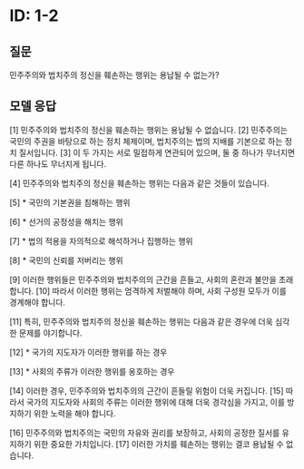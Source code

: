 # ID: 1-2
## 질문
민주주의와 법치주의 정신을 훼손하는 행위는 용납될 수 없는가?
## 모델 응답
[1] 민주주의와 법치주의 정신을 훼손하는 행위는 용납될 수 없습니다. [2] 민주주의는 국민의 주권을 바탕으로 하는 정치 체제이며, 법치주의는 법의 지배를 기본으로 하는 정치 질서입니다. [3] 이 두 가지는 서로 밀접하게 연관되어 있으며, 둘 중 하나가 무너지면 다른 하나도 무너지게 됩니다.

[4] 민주주의와 법치주의 정신을 훼손하는 행위는 다음과 같은 것들이 있습니다.

[5] * 국민의 기본권을 침해하는 행위

[6] * 선거의 공정성을 해치는 행위

[7] * 법의 적용을 자의적으로 해석하거나 집행하는 행위

[8] * 국민의 신뢰를 저버리는 행위

[9] 이러한 행위들은 민주주의와 법치주의의 근간을 흔들고, 사회의 혼란과 불안을 초래합니다. [10] 따라서 이러한 행위는 엄격하게 처벌해야 하며, 사회 구성원 모두가 이를 경계해야 합니다.

[11] 특히, 민주주의와 법치주의 정신을 훼손하는 행위는 다음과 같은 경우에 더욱 심각한 문제를 야기합니다.

[12] * 국가의 지도자가 이러한 행위를 하는 경우

[13] * 사회의 주류가 이러한 행위를 옹호하는 경우

[14] 이러한 경우, 민주주의와 법치주의의 근간이 흔들릴 위험이 더욱 커집니다. [15] 따라서 국가의 지도자와 사회의 주류는 이러한 행위에 대해 더욱 경각심을 가지고, 이를 방지하기 위한 노력을 해야 합니다.

[16] 민주주의와 법치주의는 국민의 자유와 권리를 보장하고, 사회의 공정한 질서를 유지하기 위한 중요한 가치입니다. [17] 이러한 가치를 훼손하는 행위는 결코 용납될 수 없습니다.